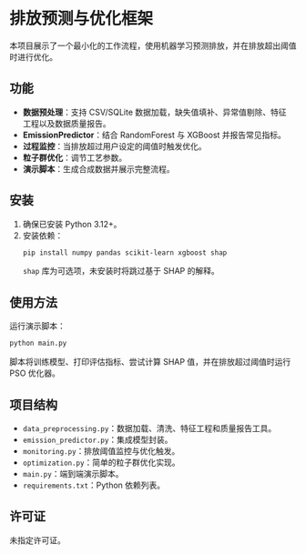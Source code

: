 # 排放预测与优化框架

本项目展示了一个最小化的工作流程，使用机器学习预测排放，并在排放超出阈值时进行优化。

## 功能
- **数据预处理**：支持 CSV/SQLite 数据加载，缺失值填补、异常值剔除、特征
  工程以及数据质量报告。
- **EmissionPredictor**：结合 RandomForest 与 XGBoost 并报告常见指标。
- **过程监控**：当排放超过用户设定的阈值时触发优化。
- **粒子群优化**：调节工艺参数。
- **演示脚本**：生成合成数据并展示完整流程。

## 安装
1. 确保已安装 Python 3.12+。
2. 安装依赖：
   ```bash
   pip install numpy pandas scikit-learn xgboost shap
   ```
   `shap` 库为可选项，未安装时将跳过基于 SHAP 的解释。

## 使用方法
运行演示脚本：
```bash
python main.py
```
脚本将训练模型、打印评估指标、尝试计算 SHAP 值，并在排放超过阈值时运行 PSO 优化器。

## 项目结构
- `data_preprocessing.py`：数据加载、清洗、特征工程和质量报告工具。
- `emission_predictor.py`：集成模型封装。
- `monitoring.py`：排放阈值监控与优化触发。
- `optimization.py`：简单的粒子群优化实现。
- `main.py`：端到端演示脚本。
- `requirements.txt`：Python 依赖列表。

## 许可证
未指定许可证。
